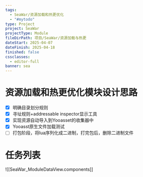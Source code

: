 ```yaml
---
tags:
  - SeaWar/资源加载和热更优化
  - "#mytodo"
type: Project
project: SeaWar
projectType: Module
fileDirPath: 项目/SeaWar/资源加载与热更
dateStart: 2025-04-07
dateFinish: 2025-04-18
finished: false
cssclasses:
  - editor-full
banner: sea
---
```


# 资源加载和热更优化模块设计思路
- [x] 明确目录划分规则
- [x] 寻址规则+addressable inspector显示工具
- [x] 实现资源自动导入到Yooasset的收集器中
- [x] Yooasst原生文件加载测试
- [ ] 打包阶段，将lua序列化成二进制，打完包后，删除二进制文件
# 任务列表
![[SeaWar_ModuleDataView.components]]


